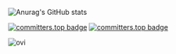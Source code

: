 ![Anurag's GitHub stats](https://github-readme-stats.vercel.app/api?username=TAFFAHACHRAF&show_icons=true&theme=tokyonight&count_private=true)

[![committers.top badge](https://user-badge.committers.top/morocco/TAFFAHACHRAF.svg)](https://user-badge.committers.top/morocco/TAFFAHACHRAF)
[![committers.top badge](https://user-badge.committers.top/morocco_public/TAFFAHACHRAF.svg)](https://user-badge.committers.top/morocco_public/TAFFAHACHRAF)


<img src="https://github-readme-stats.vercel.app/api/top-langs?username=TAFFAHACHRAF&show_icons=true&locale=en&layout=compact&theme=tokyonight" alt="ovi" />
